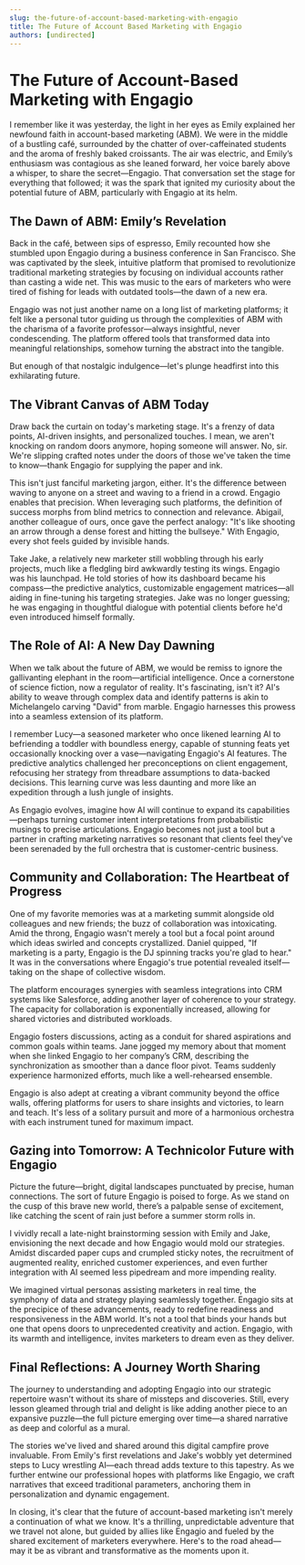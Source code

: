 ```yaml
---
slug: the-future-of-account-based-marketing-with-engagio
title: The Future of Account Based Marketing with Engagio
authors: [undirected]
---
```



# The Future of Account-Based Marketing with Engagio

I remember like it was yesterday, the light in her eyes as Emily explained her newfound faith in account-based marketing (ABM). We were in the middle of a bustling café, surrounded by the chatter of over-caffeinated students and the aroma of freshly baked croissants. The air was electric, and Emily’s enthusiasm was contagious as she leaned forward, her voice barely above a whisper, to share the secret—Engagio. That conversation set the stage for everything that followed; it was the spark that ignited my curiosity about the potential future of ABM, particularly with Engagio at its helm.

## The Dawn of ABM: Emily’s Revelation

Back in the café, between sips of espresso, Emily recounted how she stumbled upon Engagio during a business conference in San Francisco. She was captivated by the sleek, intuitive platform that promised to revolutionize traditional marketing strategies by focusing on individual accounts rather than casting a wide net. This was music to the ears of marketers who were tired of fishing for leads with outdated tools—the dawn of a new era.

Engagio was not just another name on a long list of marketing platforms; it felt like a personal tutor guiding us through the complexities of ABM with the charisma of a favorite professor—always insightful, never condescending. The platform offered tools that transformed data into meaningful relationships, somehow turning the abstract into the tangible. 

But enough of that nostalgic indulgence—let's plunge headfirst into this exhilarating future.

## The Vibrant Canvas of ABM Today

Draw back the curtain on today's marketing stage. It's a frenzy of data points, AI-driven insights, and personalized touches. I mean, we aren't knocking on random doors anymore, hoping someone will answer. No, sir. We're slipping crafted notes under the doors of those we've taken the time to know—thank Engagio for supplying the paper and ink.

This isn't just fanciful marketing jargon, either. It's the difference between waving to anyone on a street and waving to a friend in a crowd. Engagio enables that precision. When leveraging such platforms, the definition of success morphs from blind metrics to connection and relevance. Abigail, another colleague of ours, once gave the perfect analogy: "It's like shooting an arrow through a dense forest and hitting the bullseye." With Engagio, every shot feels guided by invisible hands.

Take Jake, a relatively new marketer still wobbling through his early projects, much like a fledgling bird awkwardly testing its wings. Engagio was his launchpad. He told stories of how its dashboard became his compass—the predictive analytics, customizable engagement matrices—all aiding in fine-tuning his targeting strategies. Jake was no longer guessing; he was engaging in thoughtful dialogue with potential clients before he'd even introduced himself formally.

## The Role of AI: A New Day Dawning

When we talk about the future of ABM, we would be remiss to ignore the gallivanting elephant in the room—artificial intelligence. Once a cornerstone of science fiction, now a regulator of reality. It's fascinating, isn't it? AI's ability to weave through complex data and identify patterns is akin to Michelangelo carving "David" from marble. Engagio harnesses this prowess into a seamless extension of its platform.

I remember Lucy—a seasoned marketer who once likened learning AI to befriending a toddler with boundless energy, capable of stunning feats yet occasionally knocking over a vase—navigating Engagio's AI features. The predictive analytics challenged her preconceptions on client engagement, refocusing her strategy from threadbare assumptions to data-backed decisions. This learning curve was less daunting and more like an expedition through a lush jungle of insights.

As Engagio evolves, imagine how AI will continue to expand its capabilities—perhaps turning customer intent interpretations from probabilistic musings to precise articulations. Engagio becomes not just a tool but a partner in crafting marketing narratives so resonant that clients feel they've been serenaded by the full orchestra that is customer-centric business.

## Community and Collaboration: The Heartbeat of Progress

One of my favorite memories was at a marketing summit alongside old colleagues and new friends; the buzz of collaboration was intoxicating. Amid the throng, Engagio wasn't merely a tool but a focal point around which ideas swirled and concepts crystallized. Daniel quipped, "If marketing is a party, Engagio is the DJ spinning tracks you're glad to hear." It was in the conversations where Engagio's true potential revealed itself—taking on the shape of collective wisdom.

The platform encourages synergies with seamless integrations into CRM systems like Salesforce, adding another layer of coherence to your strategy. The capacity for collaboration is exponentially increased, allowing for shared victories and distributed workloads. 

Engagio fosters discussions, acting as a conduit for shared aspirations and common goals within teams. Jane jogged my memory about that moment when she linked Engagio to her company’s CRM, describing the synchronization as smoother than a dance floor pivot. Teams suddenly experience harmonized efforts, much like a well-rehearsed ensemble.

Engagio is also adept at creating a vibrant community beyond the office walls, offering platforms for users to share insights and victories, to learn and teach. It's less of a solitary pursuit and more of a harmonious orchestra with each instrument tuned for maximum impact.

## Gazing into Tomorrow: A Technicolor Future with Engagio

Picture the future—bright, digital landscapes punctuated by precise, human connections. The sort of future Engagio is poised to forge. As we stand on the cusp of this brave new world, there’s a palpable sense of excitement, like catching the scent of rain just before a summer storm rolls in.

I vividly recall a late-night brainstorming session with Emily and Jake, envisioning the next decade and how Engagio would mold our strategies. Amidst discarded paper cups and crumpled sticky notes, the recruitment of augmented reality, enriched customer experiences, and even further integration with AI seemed less pipedream and more impending reality.

We imagined virtual personas assisting marketers in real time, the symphony of data and strategy playing seamlessly together. Engagio sits at the precipice of these advancements, ready to redefine readiness and responsiveness in the ABM world. It's not a tool that binds your hands but one that opens doors to unprecedented creativity and action. Engagio, with its warmth and intelligence, invites marketers to dream even as they deliver.

## Final Reflections: A Journey Worth Sharing

The journey to understanding and adopting Engagio into our strategic repertoire wasn't without its share of missteps and discoveries. Still, every lesson gleamed through trial and delight is like adding another piece to an expansive puzzle—the full picture emerging over time—a shared narrative as deep and colorful as a mural.

The stories we've lived and shared around this digital campfire prove invaluable. From Emily's first revelations and Jake's wobbly yet determined steps to Lucy wrestling AI—each thread adds texture to this tapestry. As we further entwine our professional hopes with platforms like Engagio, we craft narratives that exceed traditional parameters, anchoring them in personalization and dynamic engagement.

In closing, it's clear that the future of account-based marketing isn't merely a continuation of what we know. It's a thrilling, unpredictable adventure that we travel not alone, but guided by allies like Engagio and fueled by the shared excitement of marketers everywhere. Here's to the road ahead—may it be as vibrant and transformative as the moments upon it.